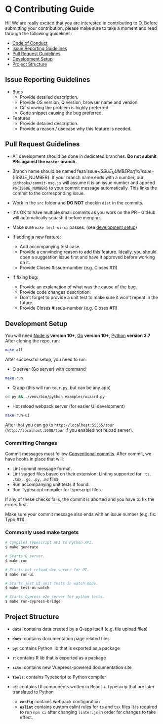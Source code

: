 # Q Contributing Guide

Hi! We are really excited that you are interested in contributing to Q.
Before submitting your contribution, please make sure to take a moment and read through the following guidelines:

- [Code of Conduct](https://github.com/h2oai/qd/tree/master/.github/CODE_OF_CONDUCT.md)
- [Issue Reporting Guidelines](#issue-reporting-guidelines)
- [Pull Request Guidelines](#pull-request-guidelines)
- [Development Setup](#development-setup)
- [Project Structure](#project-structure)

## Issue Reporting Guidelines

- Bugs
  - Provide detailed description.
  - Provide OS version, Q version, browser name and version.
  - Gif showing the problem is highly preferred.
  - Code snippet causing the bug preferred.
- Features
  - Provide detailed description.
  - Provide a reason / usecase why this feature is needed.

## Pull Request Guidelines

- All development should be done in dedicated branches. **Do not submit PRs against the `master` branch.**

- Branch name should be named feat/issue-${ISSUE_NUMBER} or fix/issue-${ISSUE_NUMBER}. If your branch name ends with
a number, our `githooks/commit-msg.js` will assume it is an issue number and append `#${ISSUE_NUMBER}` to your commit message
automatically. This links the commit to the corresponding issue.

- Work in the `src` folder and **DO NOT** checkin `dist` in the commits.

- It's OK to have multiple small commits as you work on the PR - GitHub will automatically squash it before merging.

- Make sure `make test-ui-ci` passes. (see [development setup](#development-setup))

- If adding a new feature:
  - Add accompanying test case.
  - Provide a convincing reason to add this feature. Ideally, you should open a suggestion issue first and have it approved before working on it.
  - Provide Closes #issue-number (e.g. Closes #11)

- If fixing bug:
  - Provide an explanation of what was the cause of the bug.
  - Provide code changes description.
  - Don't forget to provide a unit test to make sure it won't repeat in the future.
  - Provide Closes #issue-number (e.g. Closes #11)

## Development Setup

You will need [Node.js](http://nodejs.org) **version 10+**, [Go](https://golang.org/) **version 10+**, [Python](https://www.python.org/) **version 3.7**
After cloning the repo, run:

``` bash
make all
```

After successful setup, you need to run:

- Q server (Go server) with command

``` bash
make run
```

- Q app (this will run `tour.py`, but can be any app)

``` bash
cd py && ./venv/bin/python examples/wizard.py
```

- Hot reload webpack server (for easier UI development)

``` bash
make run-ui
```

After that you can go to `http://localhost:55555/tour` (`http://localhost:3000/tour` if you enabled hot reload server).

### Committing Changes

Commit messages must follow [Conventional commits](https://www.conventionalcommits.org/en/v1.0.0/). After commit, we have hooks in place that will:

- Lint commit message format.
- Lint staged files based on their extension. Linting supported for `.ts`, `.tsx`, `.go`, `.py`, `.md` files.
- Run accompanying unit tests if found.
- Run Typescript compiler for typescript files.

If any of these checks fails, the commit is aborted and you have to fix the errors first.

Make sure your commit message also ends with an issue number (e.g. fix: Typo #11).

### Commonly used make targets

``` bash
# Compiles Typescript API to Python API.
$ make generate

# Starts Q server.
$ make run

# Starts hot reload dev server for UI.
$ make run-ui

# Starts jest UI unit tests in watch mode.
$ make test-ui-watch

# Starts Cypress e2e server for python tests.
$ make run-cypress-bridge
```

## Project Structure

- **`data`**: contains data created by a Q-app itself (e.g. file upload files)

- **`docs`**: contains documentation page related files

- **`py`**: contains Python lib that is exported as a package

- **`r`**: contains R lib that is exported as a package

- **`site`**: contains new Vuepress-powered documentation site

- **`tools`**: contains Typescript to Python compiler

- **`ui`**: contains UI components written in React + Typescrip that are later translated to Python
  - **`config`** contains webpack configuration
  - **`eslint`** contains custom eslint rules for `ts` and `tsx` files
  It is required to run `npm ci` after changing `linter.js` in order for changes to take effect.
